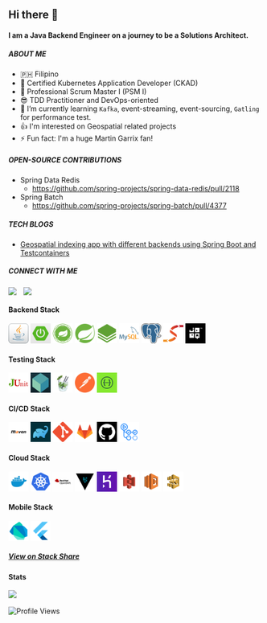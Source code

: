 ## Hi there 👋

#### I am a Java Backend Engineer on a journey to be a Solutions Architect.


##### ABOUT ME

- :philippines: Filipino
- :dart: Certified Kubernetes Application Developer (CKAD)
- :dart: Professional Scrum Master I (PSM I)
- :sunglasses: TDD Practitioner and DevOps-oriented
- :seedling: I’m currently learning `Kafka`, event-streaming, event-sourcing, `Gatling` for performance test.
- :+1: I'm interested on Geospatial related projects
- :zap: Fun fact: I'm a huge Martin Garrix fan!

##### OPEN-SOURCE CONTRIBUTIONS

- Spring Data Redis
  - https://github.com/spring-projects/spring-data-redis/pull/2118
- Spring Batch
  - https://github.com/spring-projects/spring-batch/pull/4377  

##### TECH BLOGS
- [Geospatial indexing app with different backends using Spring Boot and Testcontainers](https://link.medium.com/N2vaTzhUgnb)

##### CONNECT WITH ME

<a href="https://www.linkedin.com/in/morenomjc/">
  <img align="left" width="30px" src="https://raw.githubusercontent.com/peterthehan/peterthehan/master/assets/linkedin.svg" />
</a>
<a href="https://twitter.com/morenomjc">
  <img align="left" width="30px" src="https://raw.githubusercontent.com/peterthehan/peterthehan/master/assets/twitter.svg" />
</a>
<br/>

#### Backend Stack

<code><img height="40" src="assets/java.png"></code>
<code><img height="40" src="assets/spring-boot.png"></code>
<code><img height="40" src="assets/spring-framework.png"></code>
<code><img height="40" src="assets/spring-data.png"></code>
<code><img height="40" src="assets/spring-batch.png"></code>
<code><img height="40" src="assets/mysql.png"></code>
<code><img height="40" src="assets/postgres.png"></code>
<code><img height="40" src="assets/mapstruct.png"></code>
<code><img height="40" src="assets/jooq.png"></code>

#### Testing Stack

<code><img height="40" src="assets/junit.png"></code>
<code><img height="40" src="assets/testcontainers.png"></code>
<code><img height="40" src="assets/mockito.jpg"></code>
<code><img height="40" src="assets/postman.png"></code>
<code><img height="40" src="assets/openapi.jpg"></code>

#### CI/CD Stack

<code><img height="40" src="assets/maven.png"></code>
<code><img height="40" src="assets/gradle.png"></code>
<code><img height="40" src="assets/git.png"></code>
<code><img height="40" src="assets/gitlab.png"></code>
<code><img height="40" src="assets/github.png"></code>
<code><img height="40" src="assets/github-actions.png"></code>

#### Cloud Stack

<code><img height="40" src="assets/docker.png"></code>
<code><img height="40" src="assets/kubernetes.png"></code>
<code><img height="40" src="assets/openshift.jpg"></code>
<code><img height="40" src="assets/vault.png"></code>
<code><img height="40" src="assets/heroku.png"></code>
<code><img height="40" src="assets/aws-s3.png"></code>
<code><img height="40" src="assets/aws-lambda.png"></code>
<code><img height="40" src="assets/aws-stepfunctions.png"></code>

#### Mobile Stack

<code><img height="40" src="assets/dart.png"></code>
<code><img height="40" src="assets/flutter.png"></code>


#####  [View on Stack Share](https://stackshare.io/morenomjc/backend-stack)

#### Stats
<img height="180em" src="https://github-readme-stats.vercel.app/api/top-langs/?username=morenomjc&layout=compact&langs_count=6"/>

![Profile Views](https://visitor-badge.laobi.icu/badge?page_id=morenomjc.visitor-badge)

